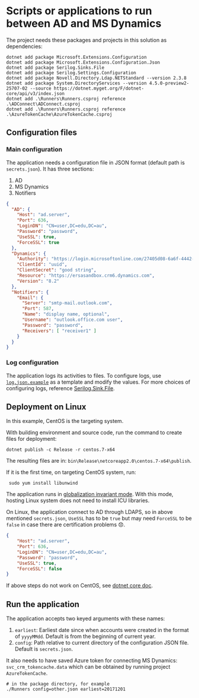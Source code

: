 # Scripts or applications to run between AD and MS Dynamics

The project needs these packages and projects in this solution as dependencies:

```shell
dotnet add package Microsoft.Extensions.Configuration
dotnet add package Microsoft.Extensions.Configuration.Json
dotnet add package Serilog.Sinks.File
dotnet add package Serilog.Settings.Configuration
dotnet add package Novell.Directory.Ldap.NETStandard --version 2.3.8
dotnet add package System.DirectoryServices --version 4.5.0-preview2-25707-02 --source https://dotnet.myget.org/F/dotnet-core/api/v3/index.json
dotnet add .\Runners\Runners.csproj reference .\ADConnect\ADConnect.csproj
dotnet add .\Runners\Runners.csproj reference .\AzureTokenCache\AzureTokenCache.csproj
```

## Configuration files
### Main configuration
The application needs a configuration file in JSON format (default path is `secrets.json`). It has three sections:
1. AD
2. MS Dynamics
3. Notifiers

```json
{
  "AD": {
    "Host": "ad.server",
    "Port": 636,
    "LoginDN": "CN=user,DC=edu,DC=au",
    "Password": "password",
    "UseSSL": true,
    "ForceSSL": true
  },
  "Dynamics": {
    "Authority": "https://login.microsoftonline.com/27405d08-6a6f-4442-8954-ab68b0574cd0",
    "ClientId": "uuid",
    "ClientSecret": "good string",
    "Resource": "https://ersasandbox.crm6.dynamics.com",
    "Version": "8.2"
  },
  "Notifiers": {
    "Email": {
      "Server": "smtp-mail.outlook.com",
      "Port": 587,
      "Name": "display name, optional",
      "Username": "outlook.office.com user",
      "Password": "password",
      "Receivers": [ "receiver1" ]
    }
  }
}

```

### Log configuration
The application logs its activities to files. To configure logs, use [`log.json.example`](log.json.example) as
a template and modify the values. For more choices of configuring logs, reference [Serilog.Sink.File](https://github.com/serilog/serilog-sinks-file).


## Deployment on Linux
In this example, CentOS is the targeting system.

With building environment and source code, run the command to create files for deployment:

`dotnet publish -c Release -r centos.7-x64`

The resulting files are in: `bin\Release\netcoreapp2.0\centos.7-x64\publish`.

If it is the first time, on targeting CentOS system, run:
```shell
 sudo yum install libunwind
```

The application runs in [globalization invariant mode](https://github.com/dotnet/corefx/blob/master/Documentation/architecture/globalization-invariant-mode.md).
With this mode, hosting Linux system does not need to install ICU libraries.

On Linux, the application connect to AD through LDAPS, so in above mentioned `secrets.json`, `UseSSL` has to be `true` but may need `ForceSSL` to be `false`
in case there are certification problems :disappointed:.

```json
{
    "Host": "ad.server",
    "Port": 636,
    "LoginDN": "CN=user,DC=edu,DC=au",
    "Password": "password",
    "UseSSL": true,
    "ForceSSL": false
}
```

If above steps do not work on CentOS, see [dotnet core doc](https://github.com/dotnet/core/blob/0b1a1631593d6d379fbdfe2b23597a5c25ea4fc9/Documentation/build-and-install-rhel6-prerequisites.md).

## Run the application
The application accepts two keyed arguments with these names:

1. `earliest`: Earliest date since when accounts were created in the format of `yyyyMMdd`. Default is from the beginning of current year.
1. `config`: Path relative to current directory of the configuration JSON file. Default is `secrets.json`.

It also needs to have saved Azure token for connecting MS Dynamics: `svc_crm_tokencache.data` which can be obtained
by running project `AzureTokenCache`.

```shell
# in the package directory, for example
./Runners config=other.json earliest=20171201
```
